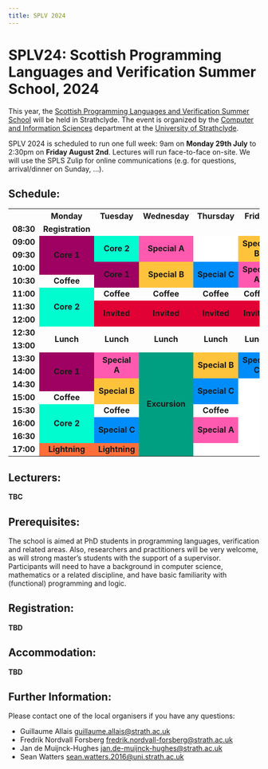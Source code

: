 ```yaml
---
title: SPLV 2024
---
```

# SPLV24: Scottish Programming Languages and Verification Summer School, 2024

This year, the [Scottish Programming Languages and Verification Summer School](..) will be held in Strathclyde. The event is organized by the [Computer and Information Sciences](https://www.strath.ac.uk/science/computerinformationsciences/) department at the [University of Strathclyde](https://www.strath.ac.uk/).

SPLV 2024 is scheduled to run one full week: 9am on **Monday 29th July** to 2:30pm on **Friday August 2nd**. Lectures will run face-to-face on-site. We will use the SPLS Zulip for online communications (e.g. for questions, arrival/dinner on Sunday, …).

## Schedule:

 <style>
  <!-- Using 12-color palette for deuteranopia color blindness -->
  <!-- http://mkweb.bcgsc.ca/colorblind/palettes.mhtml -->
  table {
    width: 75%;
  }
  th {
    width: 12.5%;
  }
  td {
    margin: auto;
    text-align: center;
    font-weight: bold;
  }
  .core1 {
    background-color: #9F0162;
  }
  .core1::before {
    content: "Core 1";
  }
  .core2 {
    background-color: #00FCCF;
  }
  .core2::before {
    content: "Core 2";
  }
  .speciala {
    background-color: #FF5AAF;
  }
  .speciala::before {
    content: "Special A";
  }
  .specialb {
    background-color: #FFC33B;
  }
  .specialb::before {
    content: "Special B";
  }
  .specialc {
    background-color: #008DF9;
  }
  .specialc::before {
    content: "Special C";
  }
  .lightning {
    background-color: #FF6E3A;
  }
  .lightning::before {
    content: "Lightning";
  }
  .invited {
    background-color: #E20134;
  }
  .invited::before {
    content: "Invited";
  }
  .coffee::before {
    content: "Coffee";
  }
  .lunch::before {
    content: "Lunch";
  }
  .freetime {
    background-color: #FFFFFF;
  }
  .excursion {
    background-color: #009F81
  }
  .excursion::before {
    content: "Excursion";
  }
 </style>

 <table>
  <tr>
    <th></th>
    <th>Monday</th>
    <th>Tuesday</th>
    <th>Wednesday</th>
    <th>Thursday</th>
    <th>Friday</th>
  </tr>
  <tr>
    <td>08:30</td>
    <td>Registration</td>
    <td></td>
    <td></td>
    <td></td>
    <td></td>
  </tr>
  <tr>
    <td>09:00</td>
    <td rowspan=3 class="core1"></td>
    <td rowspan=2 class="core2"></td>
    <td rowspan=2 class="speciala"></td>
    <td rowspan=2 class="freetime"></td>
    <td rowspan=2 class="specialb"></td>
  </tr>
  <tr>
    <td>09:30</td>
  </tr>
  <tr>
    <td>10:00</td>
    <td rowspan=2 class="core1"></td>
    <td rowspan=2 class="specialb"></td>
    <td rowspan=2 class="specialc"></td>
    <td rowspan=2 class="speciala"></td>
  </tr>
  <tr>
    <td>10:30</td>
    <td class="coffee"></td>
  </tr>
  <tr>
    <td>11:00</td>
    <td rowspan=3 class="core2"></td>
    <td class="coffee"></td>
    <td class="coffee"></td>
    <td class="coffee"></td>
    <td class="coffee"></td>
  </tr>
  <tr>
    <td>11:30</td>
    <td rowspan=2 class="invited"></td>
    <td rowspan=2 class="invited"></td>
    <td rowspan=2 class="invited"></td>
    <td rowspan=2 class="invited"></td>
  </tr>
  <tr>
    <td>12:00</td>
  </tr>
  <tr>
    <td>12:30</td>
    <td rowspan=2 class="lunch"></td>
    <td rowspan=2 class="lunch"></td>
    <td rowspan=2 class="lunch"></td>
    <td rowspan=2 class="lunch"></td>
    <td rowspan=2 class="lunch"></td>
  </tr>
  <tr>
    <td>13:00</td>
  </tr>
  <tr>
    <td>13:30</td>
    <td rowspan=3 class="core1"></td>
    <td rowspan=2 class="speciala"></td>
    <td rowspan=8 class="excursion"></td>
    <td rowspan=2 class="specialb"></td>
    <td rowspan=2 class="specialc"></td>
  </tr>
  <tr>
    <td>14:00</td>
  </tr>
  <tr>
    <td>14:30</td>
    <td rowspan=2 class="specialb"></td>
    <td rowspan=2 class="specialc"></td>
    <td rowspan=6 class="freetime"></td>
  </tr>
  <tr>
    <td>15:00</td>
    <td class="coffee"></td>
  </tr>
  <tr>
    <td>15:30</td>
    <td rowspan=3 class="core2"></td>
    <td class="coffee"></td>
    <td class="coffee"></td>
  </tr>
  <tr>
    <td>16:00</td>
    <td rowspan=2 class="specialc"></td>
    <td rowspan=2 class="speciala"></td>
  </tr>
  <tr>
    <td>16:30</td>
  </tr>
  <tr>
    <td>17:00</td>
    <td class="lightning"></td>
    <td class="lightning"></td>
    <td class="freetime"></td>
  </tr>
</table>

## Lecturers:

**TBC**

## Prerequisites:

The school is aimed at PhD students in programming languages,  verification and related areas. Also, researchers and practitioners will be very welcome, as will strong master’s students with the support of a supervisor. Participants will need to have a background in computer science, mathematics or a related discipline, and have basic familiarity with (functional) programming and logic.

## Registration:

**TBD**

## Accommodation:

**TBD**


## Further Information:

Please contact one of the local organisers if you have any questions:

* Guillaume Allais <guillaume.allais@strath.ac.uk>
* Fredrik Nordvall Forsberg <fredrik.nordvall-forsberg@strath.ac.uk>
* Jan de Muijnck-Hughes <jan.de-muijnck-hughes@strath.ac.uk>
* Sean Watters <sean.watters.2016@uni.strath.ac.uk>
